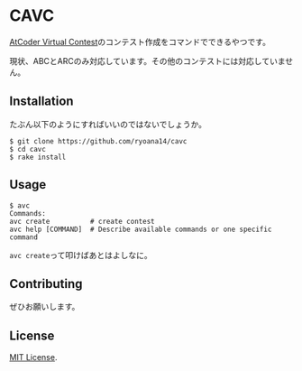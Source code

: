 # CAVC

[AtCoder Virtual Contest](https://not-522.appspot.com/)のコンテスト作成をコマンドでできるやつです。

現状、ABCとARCのみ対応しています。その他のコンテストには対応していません。

## Installation

たぶん以下のようにすればいいのではないでしょうか。

```
$ git clone https://github.com/ryoana14/cavc
$ cd cavc
$ rake install
```

## Usage

```
$ avc
Commands:
avc create          # create contest
avc help [COMMAND]  # Describe available commands or one specific command
```

`avc create`って叩けばあとはよしなに。

## Contributing

ぜひお願いします。

## License

[MIT License](http://opensource.org/licenses/MIT).

